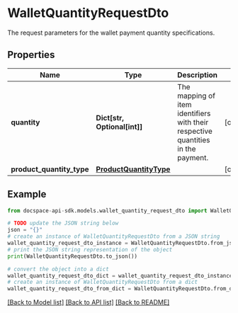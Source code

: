# WalletQuantityRequestDto
The request parameters for the wallet payment quantity specifications.

## Properties

Name | Type | Description | Notes
------------ | ------------- | ------------- | -------------
**quantity** | **Dict[str, Optional[int]]** | The mapping of item identifiers with their respective quantities in the payment. | [optional] 
**product_quantity_type** | [**ProductQuantityType**](ProductQuantityType.md) |  | [optional] 

## Example

```python
from docspace-api-sdk.models.wallet_quantity_request_dto import WalletQuantityRequestDto

# TODO update the JSON string below
json = "{}"
# create an instance of WalletQuantityRequestDto from a JSON string
wallet_quantity_request_dto_instance = WalletQuantityRequestDto.from_json(json)
# print the JSON string representation of the object
print(WalletQuantityRequestDto.to_json())

# convert the object into a dict
wallet_quantity_request_dto_dict = wallet_quantity_request_dto_instance.to_dict()
# create an instance of WalletQuantityRequestDto from a dict
wallet_quantity_request_dto_from_dict = WalletQuantityRequestDto.from_dict(wallet_quantity_request_dto_dict)
```
[[Back to Model list]](../README.md#documentation-for-models) [[Back to API list]](../README.md#documentation-for-api-endpoints) [[Back to README]](../README.md)


